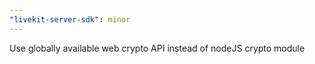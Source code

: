 ```yaml
---
"livekit-server-sdk": minor
---
```


Use globally available web crypto API instead of nodeJS crypto module
